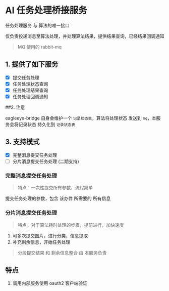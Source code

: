 # AI 任务处理桥接服务


任务处理服务 与 算法的唯一接口

仅负责投递消息至算法处理，并处理算法结果，提供结果查询，已经结果回调通知


> MQ 使用的 rabbit-mq

## 1. 提供了如下服务

- [x] 提交任务处理
- [x] 任务处理状态查询
- [x] 任务处理结果查询
- [x] 任务处理回调通知

##2. 注意

eagleeye-bridge 自身会维护一个 `记录状态表`，算法将处理状态 发送到 `mq`，本服务会将记录状态 持久化到 `记录状态表`

## 3. 支持模式

- [x] 完整消息提交任务处理
- [ ] 分片消息提交任务处理 (二期支持)

### 完整消息提交任务处理
> 特点：一次性提交所有参数，流程简单

提交任务处理的参数，包含 该办件 所需要的 所有信息

### 分片消息提交任务处理
> 特点：对于算法耗时处理的步骤，提前进行，加快速度

1. 可多次提交图片，进行分类，信息提取
2. 补充剩余信息，开始任务处理
> 分段提交结果 和 剩余信息整合 由 本服务负责 


## 特点
1. 调用内部服务使用 oauth2 客户端验证

